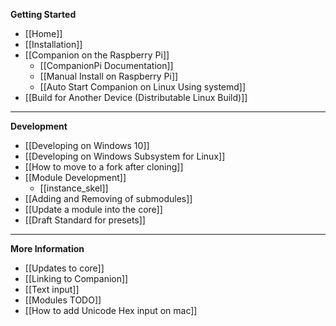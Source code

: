 **Getting Started**
* [[Home]]
* [[Installation]]
* [[Companion on the Raspberry Pi]]
  * [[CompanionPi Documentation]]
  * [[Manual Install on Raspberry Pi]]
  * [[Auto Start Companion on Linux Using systemd]]
* [[Build for Another Device (Distributable Linux Build)]]

---

**Development**
* [[Developing on Windows 10]]
* [[Developing on Windows Subsystem for Linux]]
* [[How to move to a fork after cloning]]
* [[Module Development]]
  * [[instance_skel]]
* [[Adding and Removing of submodules]]
* [[Update a module into the core]]
* [[Draft Standard for presets]]

---

**More Information**
* [[Updates to core]]
* [[Linking to Companion]]
* [[Text input]]
* [[Modules TODO]]
* [[How to add Unicode Hex input on mac]]